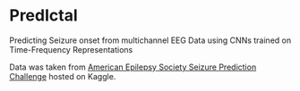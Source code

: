 # PredIctal
Predicting Seizure onset from multichannel EEG Data using CNNs trained on Time-Frequency Representations

Data was taken from [American Epilepsy Society Seizure Prediction Challenge](https://www.kaggle.com/competitions/seizure-prediction/overview) hosted on Kaggle.
